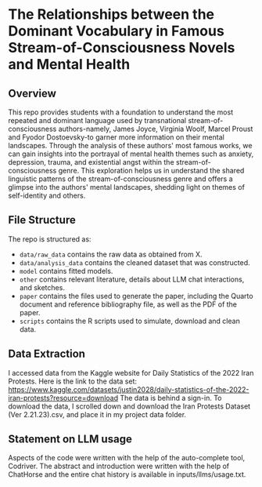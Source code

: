 # The Relationships between the Dominant Vocabulary in Famous Stream-of-Consciousness Novels and Mental Health

## Overview

This repo provides students with a foundation to understand the most repeated and dominant language used by transnational stream-of-consciousness authors-namely, James Joyce, Virginia Woolf, Marcel Proust and Fyodor Dostoevsky-to garner more information on their mental landscapes. Through the analysis of these authors' most famous works, we can gain insights into the portrayal of mental health themes such as anxiety, depression, trauma, and existential angst within the stream-of-consciousness genre. This exploration helps us in understand the shared linguistic patterns of the stream-of-consciousness genre and offers a glimpse into the authors' mental landscapes, shedding light on themes of self-identity and others.

## File Structure

The repo is structured as:

-   `data/raw_data` contains the raw data as obtained from X.
-   `data/analysis_data` contains the cleaned dataset that was constructed.
-   `model` contains fitted models. 
-   `other` contains relevant literature, details about LLM chat interactions, and sketches.
-   `paper` contains the files used to generate the paper, including the Quarto document and reference bibliography file, as well as the PDF of the paper. 
-   `scripts` contains the R scripts used to simulate, download and clean data.

## Data Extraction

I accessed data from the Kaggle website for Daily Statistics of the 2022 Iran Protests. Here is the link to the data set: https://www.kaggle.com/datasets/justin2028/daily-statistics-of-the-2022-iran-protests?resource=download The data is behind a sign-in. To download the data, I scrolled down and download the Iran Protests Dataset (Ver 2.21.23).csv, and place it in my project data folder.

## Statement on LLM usage

Aspects of the code were written with the help of the auto-complete tool, Codriver. The abstract and introduction were written with the help of ChatHorse and the entire chat history is available in inputs/llms/usage.txt.
